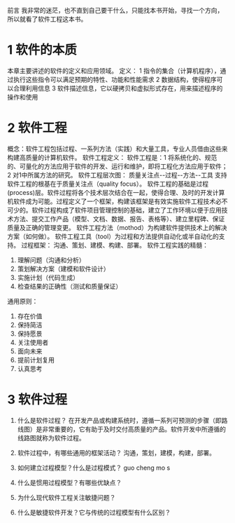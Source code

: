 
前言
我非常的迷茫，也不直到自己要干什么，只能找本书开始，寻找一个方向，所以就看了软件工程这本书。
# 1 软件的本质
本章主要讲述的软件的定义和应用领域。
定义：
1 指令的集合（计算机程序），通过执行这些指令可以满足预期的特性、功能和性能需求
2 数据结构，使得程序可以合理利用信息
3 软件描述信息，它以硬拷贝和虚拟形式存在，用来描述程序的操作和使用

# 2 软件工程
概念：软件工程包括过程、一系列方法（实践）和大量工具，专业人员借由这些来构建高质量的计算机软件。
软件工程定义：
软件工程是：1 将系统化的、规范的、可量化的方法应用于软件的开发、运行和维护，即将工程化方法应用于软件；2 对1中所属方法的研究。
软件工程层次图：
质量关注点--过程--方法--工具
支持软件工程的根基在于质量关注点（quality focus）。
软件工程的基础是过程(process)层。软件过程将各个技术层次结合在一起，使得合理、及时的开发计算机软件成为可能。过程定义了一个框架，构建该框架是有效实施软件工程技术必不可少的。软件过程构成了软件项目管理控制的基础，建立了工作环境以便于应用技术方法、提交工作产品（模型、文档、数据、报告、表格等）、建立里程碑、保证质量及正确的管理变更。
软件工程方法（mothod）为构建软件提供技术上的解决方案（如何做）。
软件工程工具（tool）为过程和方法提供自动化或半自动化的支持。
过程框架：
沟通、策划、建模、构建、部署。
软件工程实践的精髓：
1. 理解问题（沟通和分析）
2. 策划解决方案（建模和软件设计）
3. 实施计划（代码生成）
4. 检查结果的正确性（测试和质量保证）

通用原则：

1. 存在价值
2. 保持简洁
3. 保持愿景
4. 关注使用者
5. 面向未来
6. 提前计划复用
7. 认真思考

# 3 软件过程
1. 什么是软件过程？
在开发产品或构建系统时，遵循一系列可预测的步骤（即路线图）是非常重要的，它有助于及时交付高质量的产品。软件开发中所遵循的线路图就称为软件过程。
2. 软件过程中，有哪些通用的框架活动？
沟通，策划，建模，构建，部署。
3. 如何建立过程模型？什么是过程模式？
guo cheng mo s
4. 什么是惯用过程模型？有哪些优缺点？

5. 为什么现代软件工程关注敏捷问题？

6. 什么是敏捷软件开发？它与传统的过程模型有什么区别？  
     
 
<!--stackedit_data:
eyJoaXN0b3J5IjpbLTIxMDYxMTI0NDQsNDU1ODk4NTIxLC0xMj
UzMTU5MTE5LDEzMDA2Mzk5NTQsLTIxMzIyNTY4MjYsNjYwOTg1
OTldfQ==
-->